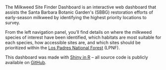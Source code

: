 


The Milkweed Site Finder Dashboard is an interactive web dashboard that assists the Santa Barbara Botanic Garden's (SBBG) restoration efforts of early-season milkweed by identifying the highest priority locations to survey.

From the left navigation panel, you’ll find details on where the milkweed species of interest have been identified, which habitats are most suitable for each species, how accessible sites are, and which sites should be prioritized within the [Los Padres National Forest](https://www.fs.usda.gov/lpnf) (LPNF). 

This dashboard was made with [Shiny in R](https://shiny.posit.co/) – all source code is publicly available on [GitHub](https://github.com/milkweed-mod/milkweed-site-finder). 
